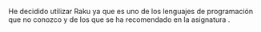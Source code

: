 

He decidido utilizar Raku ya que es uno de los lenguajes de programación que no conozco y de los que se ha recomendado en la asignatura .
